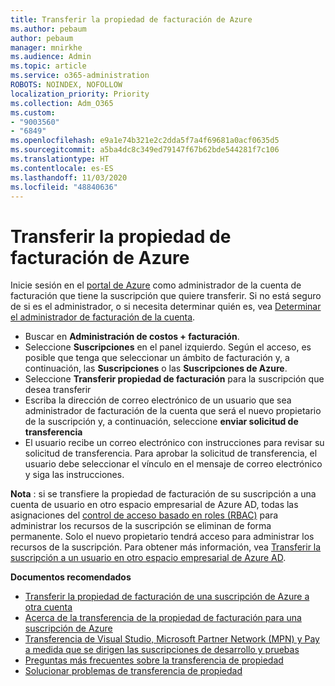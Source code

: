 ```yaml
---
title: Transferir la propiedad de facturación de Azure
ms.author: pebaum
author: pebaum
manager: mnirkhe
ms.audience: Admin
ms.topic: article
ms.service: o365-administration
ROBOTS: NOINDEX, NOFOLLOW
localization_priority: Priority
ms.collection: Adm_O365
ms.custom:
- "9003560"
- "6849"
ms.openlocfilehash: e9a1e74b321e2c2dda5f7a4f69681a0acf0635d5
ms.sourcegitcommit: a5ba4dc8c349ed79147f67b62bde544281f7c106
ms.translationtype: HT
ms.contentlocale: es-ES
ms.lasthandoff: 11/03/2020
ms.locfileid: "48840636"
---
```

# <a name="transfer-azure-billing-ownership"></a>Transferir la propiedad de facturación de Azure

Inicie sesión en el [portal de Azure](https://portal.azure.com/) como administrador de la cuenta de facturación que tiene la suscripción que quiere transferir. Si no está seguro de si es el administrador, o si necesita determinar quién es, vea [Determinar el administrador de facturación de la cuenta](https://docs.microsoft.com/azure/cost-management-billing/understand/subscription-transfer#whoisaa).

- Buscar en **Administración de costos + facturación**.
- Seleccione **Suscripciones** en el panel izquierdo. Según el acceso, es posible que tenga que seleccionar un ámbito de facturación y, a continuación, las **Suscripciones** o las **Suscripciones de Azure**.
- Seleccione **Transferir propiedad de facturación** para la suscripción que desea transferir
- Escriba la dirección de correo electrónico de un usuario que sea administrador de facturación de la cuenta que será el nuevo propietario de la suscripción y, a continuación, seleccione **enviar solicitud de transferencia**
- El usuario recibe un correo electrónico con instrucciones para revisar su solicitud de transferencia. Para aprobar la solicitud de transferencia, el usuario debe seleccionar el vínculo en el mensaje de correo electrónico y siga las instrucciones.

**Nota** : si se transfiere la propiedad de facturación de su suscripción a una cuenta de usuario en otro espacio empresarial de Azure AD, todas las asignaciones del [control de acceso basado en roles (RBAC)](https://docs.microsoft.com/azure/role-based-access-control/overview?WT.mc_id=Portal-Microsoft_Azure_Support) para administrar los recursos de la suscripción se eliminan de forma permanente. Solo el nuevo propietario tendrá acceso para administrar los recursos de la suscripción. Para obtener más información, vea [Transferir la suscripción a un usuario en otro espacio empresarial de Azure AD](https://docs.microsoft.com/azure/active-directory/managed-identities-azure-resources/known-issues?WT.mc_id=Portal-Microsoft_Azure_Support).

**Documentos recomendados**

- [Transferir la propiedad de facturación de una suscripción de Azure a otra cuenta](https://docs.microsoft.com/azure/cost-management-billing/manage/billing-subscription-transfer)
- [Acerca de la transferencia de la propiedad de facturación para una suscripción de Azure](https://docs.microsoft.com//azure/cost-management-billing/understand/subscription-transfer)
- [Transferencia de Visual Studio, Microsoft Partner Network (MPN) y Pay a medida que se dirigen las suscripciones de desarrollo y pruebas](https://docs.microsoft.com/azure/billing/billing-subscription-transfer?WT.mc_id=Portal-Microsoft_Azure_Support#transferring-visual-studio-microsoft-partner-network-mpn-and-pay-as-you-go-devtest-subscriptions)
- [Preguntas más frecuentes sobre la transferencia de propiedad](https://docs.microsoft.com/azure/billing/billing-subscription-transfer?WT.mc_id=Portal-Microsoft_Azure_Support#frequently-asked-questions-faq-for-senders)
- [Solucionar problemas de transferencia de propiedad](https://docs.microsoft.com/azure/billing/billing-subscription-transfer?WT.mc_id=Portal-Microsoft_Azure_Support#troubleshooting)
